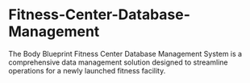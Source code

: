 # Fitness-Center-Database-Management
The Body Blueprint Fitness Center Database Management System is a comprehensive data management solution designed to streamline operations for a newly launched fitness facility.
